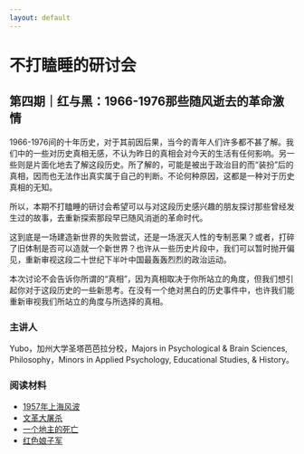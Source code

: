 ```yaml
---
layout: default
---
```


# 不打瞌睡的研讨会

## 第四期｜红与黑：1966-1976那些随风逝去的革命激情

1966-1976间的十年历史，对于其前因后果，当今的青年人们许多都不甚了解。我们中的一些对历史真相无感，不认为昨日的真相会对今天的生活有任何影响。另一些则是片面化地去了解这段历史。所了解的，可能是被出于政治目的而“装扮”后的真相，因而也无法作出真实属于自己的判断。不论何种原因，这都是一种对于历史真相的无知。

所以，本期不打瞌睡的研讨会希望可以与对这段历史感兴趣的朋友探讨那些曾经发生过的故事，去重新探索那段早已随风消逝的革命时代。

这到底是一场建造新世界的失败尝试，还是一场泯灭人性的专制恶果？或者，打碎了旧体制是否可以造就一个新世界？也许从一些历史片段中，我们可以暂时抛开偏见，重新审视这段二十世纪下半叶中国最轰轰烈烈的政治运动。

本次讨论不会告诉你所谓的“真相”，因为真相取决于你所站立的角度，但我们想引起你对于这段历史的一些新思考。在没有一个绝对黑白的历史事件中，也许我们能重新审视我们所站立的角度与所选择的真相。

### 主讲人

Yubo，加州大学圣塔芭芭拉分校，Majors in Psychological & Brain Sciences, Philosophy，Minors in Applied Psychology, Educational Studies, & History。

### 阅读材料

* [1957年上海风波](https://nonapseminars.github.io/files/perry1994shanghai.pdf)
* [文革大屠杀](https://nonapseminars.github.io/files/su2006mass.pdf)
* [一个地主的死亡](https://nonapseminars.github.io/files/he2006death.pdf)
* [红色娘子军](https://nonapseminars.github.io/files/mullis2017aesthetics.pdf)